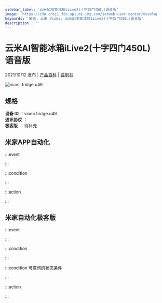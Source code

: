 ```yaml
---
sidebar_label: '云米AI智能冰箱iLive2(十字四门450L)语音版'
image: 'https://cdn.cnbj1.fds.api.mi-img.com/iotweb-user-center/developer_1679068737330QMTilt13.png?GalaxyAccessKeyId=AKVGLQWBOVIRQ3XLEW&Expires=9223372036854775807&Signature=8rfa6e8bH/RxBrlW6tSEBTPk8Lk='
keywords: '米家, 云米 Viomi, 云米AI智能冰箱iLive2(十字四门450L)语音版'
description : ''
---
```

# 云米AI智能冰箱iLive2(十字四门450L)语音版

2021/10/12 发布 | [产品百科](https://home.mi.com/webapp/content/baike/product/index.html?model=viomi.fridge.u49/) | [说明书](https://home.mi.com/views/introduction.html?model=viomi.fridge.u49&region=cn)

![viomi.fridge.u49](https://cdn.cnbj1.fds.api.mi-img.com/iotweb-user-center/developer_1679068737330QMTilt13.png?GalaxyAccessKeyId=AKVGLQWBOVIRQ3XLEW&Expires=9223372036854775807&Signature=8rfa6e8bH/RxBrlW6tSEBTPk8Lk=)

## 规格  
> 
**设备 ID** ：viomi.fridge.u49  
**通讯协议** ：  
**极客版**  ： 待补充 


## 米家APP自动化  

:::event  

:::

:::condition  

:::

:::action   

:::

## 米家自动化极客版  

:::event  

:::

:::condition  

:::

:::condition 可查询的状态条件  

:::

:::action  

:::

        
